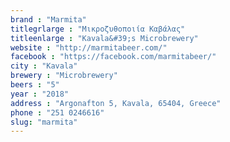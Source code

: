 ```yaml
---
brand : "Marmita"
titlegrlarge : "Μικροζυθοποιία Καβάλας"
titleenlarge : "Kavala&#39;s Microbrewery"
website : "http://marmitabeer.com/"
facebook : "https://facebook.com/marmitabeer/"
city : "Kavala"
brewery : "Microbrewery"
beers : "5"
year : "2018"
address : "Argonafton 5, Kavala, 65404, Greece"
phone : "251 0246616"
slug: "marmita"
---
```

